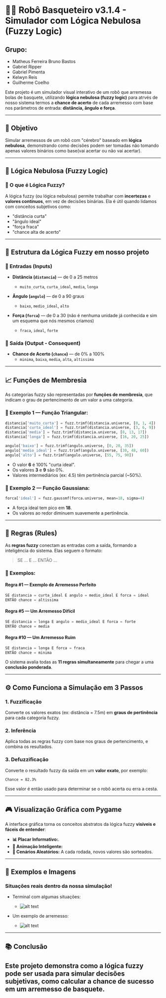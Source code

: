 # 🤖🏀 Robô Basqueteiro v3.1.4 - Simulador com Lógica Nebulosa (Fuzzy Logic)

## Grupo:

-   Matheus Ferreira Bruno Bastos
-   Gabriel Ripper
-   Gabriel Pimenta
-   Kelwyn Reis
-   Guilherme Coelho

Este projeto é um simulador visual interativo de um robô que arremessa bolas de basquete, utilizando **lógica nebulosa (fuzzy logic)** para atrvés de nosso sistema termos a **chance de acerto** de cada arremesso com base nos parâmetros de entrada: **distância, ângulo e força**.

---

## 📌 Objetivo

Simular arremessos de um robô com "cérebro" baseado em **lógica nebulosa**, demonstrando como decisões podem ser tomadas não tomando apenas valores binários como base(vai acertar ou não vai acertar).

---

## 🧠 Lógica Nebulosa (Fuzzy Logic)

### 🧩 O que é Lógica Fuzzy?

A lógica fuzzy (ou lógica nebulosa) permite trabalhar com **incertezas** e **valores contínuos**, em vez de decisões binárias. Ela é útil quando lidamos com conceitos subjetivos como:

-   "distância curta"
-   "ângulo ideal"
-   "força fraca"
-   "chance alta de acerto"

---

## 🔢 Estrutura da Lógica Fuzzy em nosso projeto

### 🔸 Entradas (Inputs)

-   **Distância (`distancia`)** — de 0 a 25 metros

    -   `muito_curta`, `curta_ideal`, `media`, `longa`

-   **Ângulo (`angulo`)** — de 0 a 90 graus

    -   `baixo`, `medio_ideal`, `alto`

-   **Força (`forca`)** — de 0 a 30 (não é nenhuma unidade já conhecida e sim um esquema que nós mesmos criamos)
    -   `fraca`, `ideal`, `forte`

### 🔹 Saída (Output - Consequent)

-   **Chance de Acerto (`chance`)** — de 0% a 100%
    -   `minima`, `baixa`, `media`, `alta`, `altissima`

---

## 📈 Funções de Membresia

As categorias fuzzy são representadas por **funções de membresia**, que indicam o grau de pertencimento de um valor a uma categoria.

### 🔷 Exemplo 1 — Função Triangular:

```python
distancia['muito_curta'] = fuzz.trimf(distancia.universe, [0, 1, 4])
distancia['curta_ideal'] = fuzz.trimf(distancia.universe, [3, 6, 9])
distancia['media'] = fuzz.trimf(distancia.universe, [8, 13, 17])
distancia['longa'] = fuzz.trimf(distancia.universe, [16, 20, 25])

angulo['baixo'] = fuzz.trimf(angulo.universe, [0, 20, 35])
angulo['medio_ideal'] = fuzz.trimf(angulo.universe, [30, 48, 60])
angulo['alto'] = fuzz.trimf(angulo.universe, [55, 75, 90])
```

-   O valor **6** é 100% "curta ideal".
-   Os valores **3** e **9** são 0%.
-   Valores intermediários (ex: 4.5) têm pertinência parcial (~50%).

### 🔷 Exemplo 2 — Função Gaussiana:

```python
forca['ideal'] = fuzz.gaussmf(forca.universe, mean=18, sigma=4)
```

-   A força ideal tem pico em **18**.
-   Os valores ao redor diminuem suavemente a pertinência.

---

## 📜 Regras (Rules)

As **regras fuzzy** conectam as entradas com a saída, formando a inteligência do sistema. Elas seguem o formato:

> SE ... E ... ENTÃO ...

### 🧠 Exemplos:

#### Regra #1 — Exemplo de Arremesso Perfeito

```python
SE distancia = curta_ideal E angulo = medio_ideal E forca = ideal
ENTÃO chance = altissima
```

#### Regra #5 — Um Arremesso Difícil

```python
SE distancia = longa E angulo = medio_ideal E forca = forte
ENTÃO chance = media
```

#### Regra #10 — Um Arremesso Ruim

```python
SE distancia = longa E forca = fraca
ENTÃO chance = minima
```

O sistema avalia todas as **11 regras simultaneamente** para chegar a uma **conclusão ponderada**.

---

## ⚙️ Como Funciona a Simulação em 3 Passos

### 1. Fuzzificação

Converte os valores exatos (ex: distância = 7.5m) em **graus de pertinência** para cada categoria fuzzy.

### 2. Inferência

Aplica todas as regras fuzzy com base nos graus de pertencimento, e combina os resultados.

### 3. Defuzzificação

Converte o resultado fuzzy da saída em um **valor exato**, por exemplo:

```text
Chance = 82.3%
```

Esse valor é então usado para determinar se o robô acerta ou erra a cesta.

---

## 🎮 Visualização Gráfica com Pygame

A interface gráfica torna os conceitos abstratos da lógica fuzzy **visíveis e fáceis de entender**:

-   **📊 Placar Informativo:**.
-   **🏀 Animação Inteligente:**
-   **🌆 Cenários Aleatórios:** A cada rodada, novos valores são sorteados.

---

## 🚀 Exemplos e Imagens

### Situações reais dentro da nossa simulação!

-   Terminal com algumas situações:

    -   ![alt text](image.png)

-   Um exemplo de arremesso:
    -   ![alt text](image-1.png)

---

## 📚 Conclusão

## Este projeto demonstra como a **lógica fuzzy** pode ser usada para simular **decisões subjetivas**, como calcular a chance de sucesso em um arremesso de basquete.
